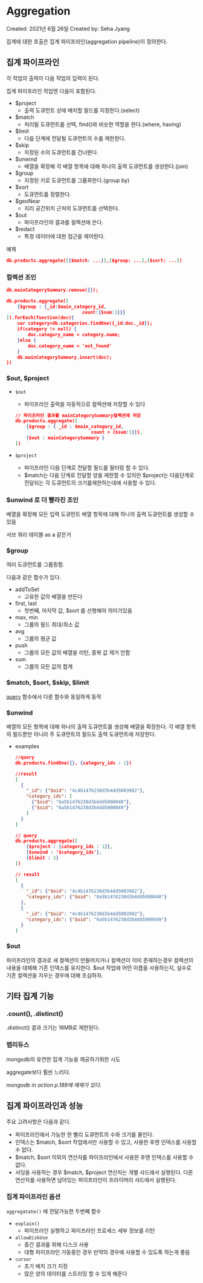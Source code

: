# Aggregation

Created: 2021년 6월 26일
Created by: Seha Jyang

집계에 대한 호출은 집계 파이프라인(aggregation pipeline)이 정의한다.

## 집계 파이프라인

각 작업의 출력이 다음 작업의 입력이 된다.

집계 파이프라인 작업엔 다음이 포함된다.

- $project
    - 출력 도큐먼트 상에 배치할 필드를 지정한다.(select)
- $match
    - 처리될 도큐먼트를 선택, find()와 비슷한 역할을 한다.(where, having)
- $limit
    - 다음 단계에 전달될 도큐먼트의 수를 제한한다.
- $skip
    - 지정된 수의 도큐먼트를 건너뛴다.
- $unwind
    - 배열을 확장해 각 배열 항목에 대해 하나의 출력 도큐먼트를 생성한다.(join)
- $group
    - 지정된 키로 도큐먼트를 그룹화한다.(group by)
- $sort
    - 도큐먼트를 정렬한다.
- $geoNear
    - 지리 공간위치 근처의 도큐먼트를 선택한다.
- $out
    - 파이프라인의 결과를 컬렉션에 쓴다.
- $redact
    - 특정 데이터에 대한 접근을 제어한다.

예제

```json
db.products.aggregate([{$match: ...}],[$group: ...],[$sort: ...])
```

### 컬렉션 조인

```json
db.mainCategorySummary.remove({});

db.products.aggregate([
	{$group : {_id:$main_category_id,
							count:{$sum:1}}}
]).forEach(function(doc){
	var category=db.categories.findOne({_id:doc._id});
	if(category != null) {
		doc.category_name = category.name;
	}else {
		doc.category_name = 'not_found'
	}
	db.mainCategorySummary.insert(doc);
})
```

### $out, $project

- `$out`
    - 파이프라인 출력을 자동적으로 컬렉션에 저장할 수 있다

    ```json
    // 파이프라인 결과를 mainCategorySummary컬렉션에 저장
    db.products.aggregate([
    	{$group : { _id : $main_category_id,
    							count = {$sum:1}}},
    	{$out : mainCategorySummary }
    ])
    ```

- `$project`
    - 파이프라인 다음 단계로 전달할 필드를 필터링 할 수 있다.
    - $match는 다음 단계로 전달할 양을 제한할 수 있지만 $project는 다음단계로 전달되는 각 도큐먼트의 크기를제한하는데에 사용할 수 있다.

### $unwind 로 더 빨라진 조인

배열을 확장해 모든 입력 도큐먼트 배열 항목에 대해 하나의 출력 도큐먼트를 생성할 수 있음

서브 쿼리 테이블 as a 같은거

### $group

여러 도큐먼트를 그룹핑함.

다음과 같은 함수가 있다.

- addToSet
    - 고유한 값의 배열을 만든다
- first, last
    - 첫번째, 마지막 값, $sort 를 선행해야 의미가있음
- max, min
    - 그룹의 필드 최대/최소 값
- avg
    - 그룹의 평균 값
- push
    - 그룹의 모든 값의 배열을 리턴, 중복 값 제거 안함
- sum
    - 그룹의 모든 값의 합계

### $match, $sort, $skip, $limit

[query](Query%203ad95471eec44a2aad3b1e9f0c10dd38.md) 함수에서 다룬 함수와 동일하게 동작

### $unwind

배열의 모든 항목에 대해 하나의 출력 도큐먼트를 생성해 배열을 확장한다. 각 배열 항목의 필드뿐만 아니라 주 도큐먼트의 필드도 출력 도큐먼트에 저장한다.

- examples

    ```json
    //query
    db.products.findOne({}, {category_ids : 1})

    //result
    [
      {
        "_id": {"$oid": "4c4b1476238d3b4dd5003982"},
        "category_ids": [
          {"$oid": "6a5b1476238d3b4dd5000048"},
          {"$oid": "6a5b1476238d3b4dd5000049"}
        ]
      }
    ]

    // query
    db.products.aggregate([
    	{$project : {category_ids : 1}},
    	{$unwind : '$category_ids'},
    	{$limit : 2}
    ])

    // result
    [
      {
        "_id": {"$oid": "4c4b1476238d3b4dd5003982"},
        "category_ids": {"$oid": "6a5b1476238d3b4dd5000048"}
      },
      {
        "_id": {"$oid": "4c4b1476238d3b4dd5003982"},
        "category_ids": {"$oid": "6a5b1476238d3b4dd5000049"}
      }
    ]
    ```

### $out

파이프라인의 결과로 새 컬렉션이 만들어지거나 컬렉션이 이미 존재하는경우 컬렉션의 내용을 대체해 기존 인덱스를 유지한다. $out 작업에 어떤 이름을 사용하는지, 실수로 기존 컬렉션을 지우는 경우에 대해 조심하자.

## 기타 집계 기능

### .count(), .distinct()

.distinct() 결과 크기는 16MB로 제한된다.

### 맵리듀스

mongodb의 유연한 집계 기능을 제공하기위한 시도

aggregate보다 훨씬 느리다.

*mongodb in action p.189에 예제가 있다.*

## 집계 파이프라인과 성능

주요 고려사항은 다음과 같다.

- 파이프라인에서 가능한 한 빨리 도큐먼트의 수와 크기를 줄인다.
- 인덱스는 $match, $sort 작업에서만 사용할 수 있고, 사용한 후엔 인덱스를 사용할 수 없다.
- $match, $sort 이외의 연산자를 파이프라인에서 사용한 후엔 인덱스를 사용할 수 없다.
- 샤딩을 사용하는 경우 $match, $project 연산자는 개별 샤드에서 실행된다. 다른 연산자를 사용하면 남아있는 파이프라인이 프라이머리 샤드에서 실행된다.

### 집계 파이프라인 옵션

`aggregatate()` 에 전달가능한 두번째 함수

- `explain()`
    - 파이프라인 실행하고 파이프라인 프로세스 세부 정보를 리턴
- `allowDiskUse`
    - 중간 결과를 위해 디스크 사용
    - 대형 파이프라인 가동중인 경우 만약의 경우에 사용할 수 있도록 하는게 좋음
- `cursor`
    - 초기 배치 크기 지정
    - 많은 양의 데이터를 스트리밍 할 수 있게 해준다
